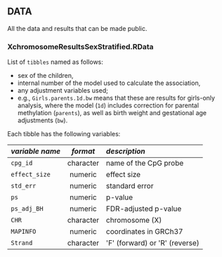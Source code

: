 ## DATA

All the data and results that can be made public.

### XchromosomeResultsSexStratified.RData

List of `tibbles` named as follows:

- sex of the children,
- internal number of the model used to calculate the association,
- any adjustment variables used;
- e.g., `Girls.parents.1d.bw` means that these are results for girls-only
analysis, where the model (`1d`) includes correction for parental methylation
(`parents`), as well as birth weight and gestational age adjustments (`bw`).

Each tibble has the following variables:

|  _variable name_       |   _format_     |    _description_       |
|:-----------------------|:--------------:|:-----------------------|
| `cpg_id`               | character      | name of the CpG probe  |
| `effect_size`          | numeric        | effect size            |
| `std_err`              | numeric        | standard error         |
| `ps`                   | numeric        | p-value                |
| `ps_adj_BH`            | numeric        | FDR-adjusted p-value   |
| `CHR`                  | character      | chromosome (X)         |
| `MAPINFO`              | numeric        | coordinates in GRCh37  |
| `Strand`               | character      | 'F' (forward) or 'R' (reverse) |
